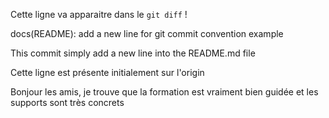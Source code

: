Cette ligne va apparaitre dans le `git diff` !

docs(README): add a new line for git commit convention example

This commit simply add a new line into the README.md file 

Cette ligne est présente initialement sur l'origin


Bonjour les amis, je trouve que la formation est vraiment bien guidée et les supports sont très concrets